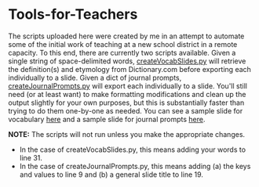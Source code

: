 # Tools-for-Teachers

The scripts uploaded here were created by me in an attempt to automate some of the initial work of teaching at a new school district in a remote capacity. To this end, there are currently two scripts available. Given a single string of space-delimited words, [createVocabSlides.py](https://github.com/tspier/Tools-for-Teachers/blob/master/createVocabSlides.py) will retrieve the definition(s) and etymology from Dictionary.com before exporting each individually to a slide. Given a dict of journal prompts, [createJournalPrompts.py](https://github.com/tspier/Tools-for-Teachers/blob/master/createJournalPromptSlides.py) will export each individually to a slide. You'll still need (or at least want) to make formatting modifications and clean up the output slightly for your own purposes, but this is substantially faster than trying to do them one-by-one as needed. You can see a sample slide for vocabulary [here](https://github.com/tspier/Tools-for-Teachers/blob/master/sampleVocab.png) and a sample slide for journal prompts [here](https://github.com/tspier/Tools-for-Teachers/blob/master/sampleJournalPrompt.png).

**NOTE:** The scripts will not run unless you make the appropriate changes.
* In the case of createVocabSlides.py, this means adding your words to line 31.
* In the case of createJournalPrompts.py, this means adding (a) the keys and values to line 9 and (b) a general slide title to line 19.
